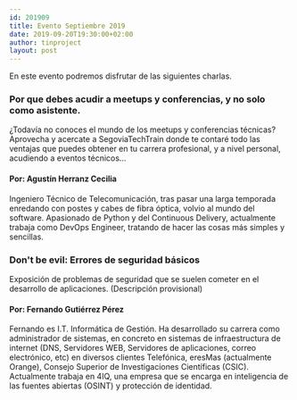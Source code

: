 ```yaml
---
id: 201909
title: Evento Septiembre 2019
date: 2019-09-20T19:30:00+02:00
author: tinproject
layout: post
---
```


En este evento podremos disfrutar de las siguientes charlas.

### **Por que debes acudir a meetups y conferencias, y no solo como asistente.** 
¿Todavía no conoces el mundo de los meetups y conferencias técnicas? Aprovecha y acercate a SegoviaTechTrain donde te contaré todo las ventajas que puedes obtener en tu carrera profesional, y a nivel personal, acudiendo a eventos técnicos... </clickbait>

#### **Por:** Agustín Herranz Cecilia
Ingeniero Técnico de Telecomunicación, tras pasar una larga temporada enredando con postes y cabes de fibra óptica, volvio al mundo del software. Apasionado de Python y del Continuous Delivery, actualmente trabaja como DevOps Engineer, tratando de hacer las cosas más simples y sencillas.

### **Don't be evil: Errores de seguridad básicos**
Exposición de problemas de seguridad que se suelen cometer en el desarrollo de aplicaciones. (Descripción provisional)

#### **Por:** Fernando Gutiérrez Pérez
Fernando es I.T. Informática de Gestión. Ha desarrollado su carrera como administrador de sistemas, en concreto en sistemas de infraestructura de internet (DNS, Servidores WEB, Servidores de aplicaciones, correo electrónico, etc) en diversos clientes Telefónica, eresMas (actualmente Orange), Consejo Superior de Investigaciones Científicas (CSIC). Actualmente trabaja en 4IQ, una empresa que se encarga en inteligencia de las fuentes abiertas (OSINT) y protección de identidad.

